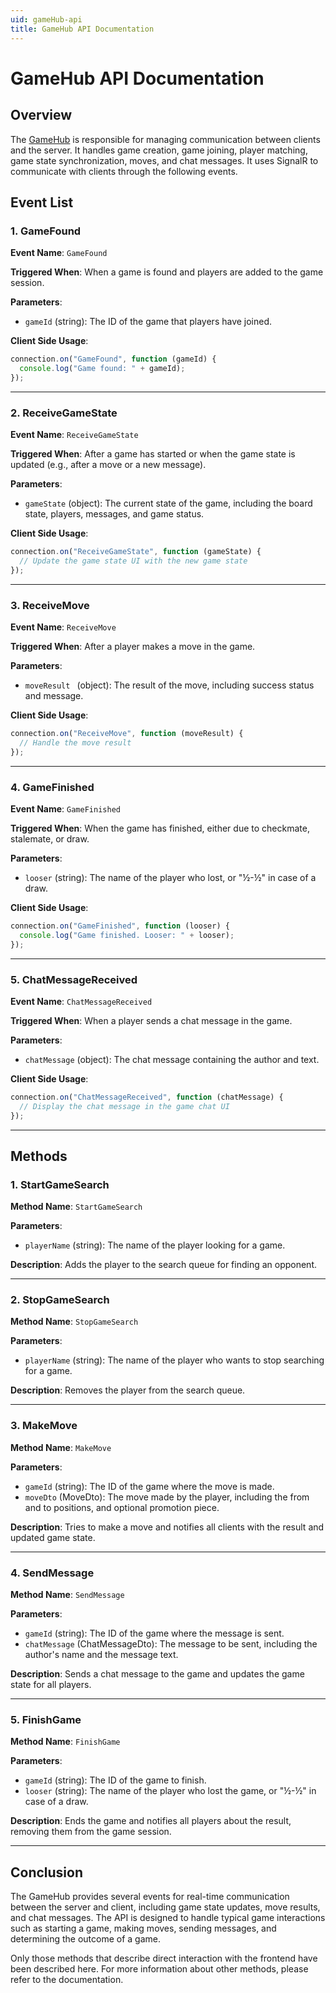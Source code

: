 ```yaml
---
uid: gameHub-api
title: GameHub API Documentation
---
```


# GameHub API Documentation

## Overview

The [GameHub](../api/GamePlay.Services.GameHub.yml) is responsible for managing communication between clients and the server. It handles game creation, game joining, player matching, game state synchronization, moves, and chat messages. It uses SignalR to communicate with clients through the following events.

## Event List

### 1. **GameFound**

**Event Name**: `GameFound`

**Triggered When**: When a game is found and players are added to the game session.

**Parameters**:

- `gameId` (string): The ID of the game that players have joined.

**Client Side Usage**:

```javascript
connection.on("GameFound", function (gameId) {
  console.log("Game found: " + gameId);
});
```

---

### 2. **ReceiveGameState**

**Event Name**: `ReceiveGameState`

**Triggered When**: After a game has started or when the game state is updated (e.g., after a move or a new message).

**Parameters**:

- `gameState` (object): The current state of the game, including the board state, players, messages, and game status.

**Client Side Usage**:

```javascript
connection.on("ReceiveGameState", function (gameState) {
  // Update the game state UI with the new game state
});
```

---

### 3. **ReceiveMove**

**Event Name**: `ReceiveMove`

**Triggered When**: After a player makes a move in the game.

**Parameters**:

- `moveResult ` (object): The result of the move, including success status and message.

**Client Side Usage**:

```javascript
connection.on("ReceiveMove", function (moveResult) {
  // Handle the move result
});
```

---

### 4. **GameFinished**

**Event Name**: `GameFinished`

**Triggered When**: When the game has finished, either due to checkmate, stalemate, or draw.

**Parameters**:

- `looser` (string): The name of the player who lost, or "½-½" in case of a draw.

**Client Side Usage**:

```javascript
connection.on("GameFinished", function (looser) {
  console.log("Game finished. Looser: " + looser);
});
```

---

### 5. **ChatMessageReceived**

**Event Name**: `ChatMessageReceived`

**Triggered When**: When a player sends a chat message in the game.

**Parameters**:

- `chatMessage` (object): The chat message containing the author and text.

**Client Side Usage**:

```javascript
connection.on("ChatMessageReceived", function (chatMessage) {
  // Display the chat message in the game chat UI
});
```

---

## Methods

### 1. **StartGameSearch**

**Method Name**: `StartGameSearch`

**Parameters**:

- `playerName` (string): The name of the player looking for a game.

**Description**: Adds the player to the search queue for finding an opponent.

---

### 2. **StopGameSearch**

**Method Name**: `StopGameSearch`

**Parameters**:

- `playerName` (string): The name of the player who wants to stop searching for a game.

**Description**: Removes the player from the search queue.

---

### 3. **MakeMove**

**Method Name**: `MakeMove`

**Parameters**:

- `gameId` (string): The ID of the game where the move is made.
- `moveDto` (MoveDto): The move made by the player, including the from and to positions, and optional promotion piece.

**Description**: Tries to make a move and notifies all clients with the result and updated game state.

---

### 4. **SendMessage**

**Method Name**: `SendMessage`

**Parameters**:

- `gameId` (string): The ID of the game where the message is sent.
- `chatMessage` (ChatMessageDto): The message to be sent, including the author's name and the message text.

**Description**: Sends a chat message to the game and updates the game state for all players.

---

### 5. **FinishGame**

**Method Name**: `FinishGame`

**Parameters**:

- `gameId` (string): The ID of the game to finish.
- `looser` (string): The name of the player who lost the game, or "½-½" in case of a draw.

**Description**: Ends the game and notifies all players about the result, removing them from the game session.

---

## Conclusion

The GameHub provides several events for real-time communication between the server and client, including game state updates, move results, and chat messages. The API is designed to handle typical game interactions such as starting a game, making moves, sending messages, and determining the outcome of a game.

Only those methods that describe direct interaction with the frontend have been described here. For more information about other methods, please refer to the documentation.
